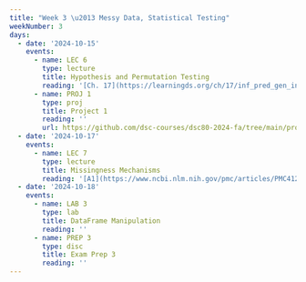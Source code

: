 ```yaml
---
title: "Week 3 \u2013 Messy Data, Statistical Testing"
weekNumber: 3
days:
  - date: '2024-10-15'
    events:
      - name: LEC 6
        type: lecture
        title: Hypothesis and Permutation Testing
        reading: '[Ch. 17](https://learningds.org/ch/17/inf_pred_gen_intro.html)'
      - name: PROJ 1
        type: proj
        title: Project 1
        reading: ''
        url: https://github.com/dsc-courses/dsc80-2024-fa/tree/main/projects/project01
  - date: '2024-10-17'
    events:
      - name: LEC 7
        type: lecture
        title: Missingness Mechanisms
        reading: '[A1](https://www.ncbi.nlm.nih.gov/pmc/articles/PMC4121561/), [A2](https://stefvanbuuren.name/fimd/sec-MCAR.html)'
  - date: '2024-10-18'
    events:
      - name: LAB 3
        type: lab
        title: DataFrame Manipulation
        reading: ''
      - name: PREP 3
        type: disc
        title: Exam Prep 3
        reading: ''
---
```

